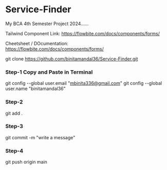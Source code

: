 # Service-Finder
My BCA 4th Semester Project 2024......

Tailwind Component Link: https://flowbite.com/docs/components/forms/

Cheetsheet / DOcumentation: https://flowbite.com/docs/components/forms/


git clone https://github.com/binitamandal36/Service-Finder.git


### Step-1 Copy and Paste in Terminal
  git config --global user.email "mbinita336@gmail.com"
  git config --global user.name "binitamandal36"

### Step-2
  git add .

### Step-3 
 git commit -m "write a message"

### Step-4 
 git push origin main
